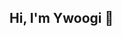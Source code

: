 ## Hi, I'm Ywoogi 👋

<!---
ywoogi/ywoogi is a ✨ special ✨ repository because its `README.md` (this file) appears on your GitHub profile.
You can click the Preview link to take a look at your changes.
--->
